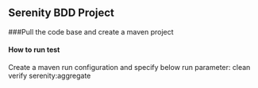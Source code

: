 ## Serenity BDD Project

###Pull the code base and create a maven project

#### How to run test
Create a maven run configuration and specify below run parameter: 
clean verify serenity:aggregate 